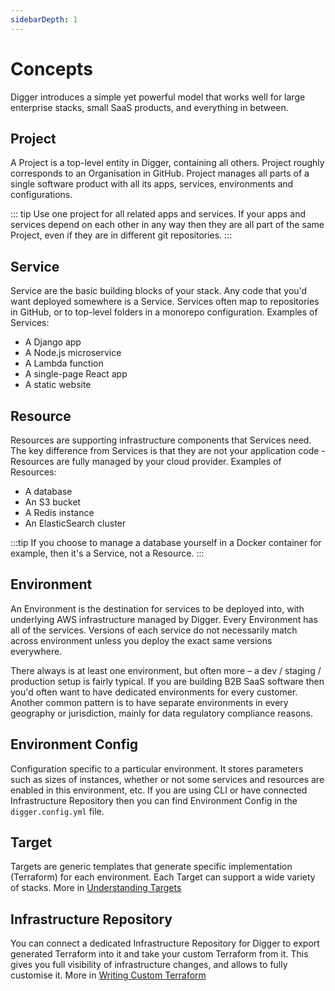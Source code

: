 ```yaml
---
sidebarDepth: 1
---
```


# Concepts

Digger introduces a simple yet powerful model that works well for large enterprise stacks, small SaaS products, and everything in between.

## Project

A Project is a top-level entity in Digger, containing all others. Project roughly corresponds to an Organisation in GitHub. Project manages all parts of a single software product with all its apps, services, environments and configurations.

::: tip
Use one project for all related apps and services. If your apps and services depend on each other in any way then they are all part of the same Project, even if they are in different git repositories.
:::

## Service

Service are the basic building blocks of your stack. Any code that you'd want deployed somewhere is a Service. Services often map to repositories in GitHub, or to top-level folders in a monorepo configuration. Examples of Services:

- A Django app
- A Node.js microservice
- A Lambda function
- A single-page React app
- A static website

## Resource

Resources are supporting infrastructure components that Services need. The key difference from Services is that they are not your application code - Resources are fully managed by your cloud provider. Examples of Resources:

- A database
- An S3 bucket
- A Redis instance
- An ElasticSearch cluster

:::tip
If you choose to manage a database yourself in a Docker container for example, then it's a Service, not a Resource.
:::

## Environment

An Environment is the destination for services to be deployed into, with underlying AWS infrastructure managed by Digger. Every Environment has all of the services. Versions of each service do not necessarily match across environment unless you deploy the exact same versions everywhere.

There always is at least one environment, but often more – a dev / staging / production setup is fairly typical. If you are building B2B SaaS software then you'd often want to have dedicated environments for every customer. Another common pattern is to have separate environments in every geography or jurisdiction, mainly for data regulatory compliance reasons.

## Environment Config

Configuration specific to a particular environment. It stores parameters such as sizes of instances, whether or not some services and resources are enabled in this environment, etc. If you are using CLI or have connected Infrastructure Repository then you can find Environment Config in the `digger.config.yml` file.

## Target

Targets are generic templates that generate specific implementation (Terraform) for each environment. Each Target can support a wide variety of stacks. More in [Understanding Targets](./how-it-works.html#understanding-targets)

## Infrastructure Repository

You can connect a dedicated Infrastructure Repository for Digger to export generated Terraform into it and take your custom Terraform from it. This gives you full visibility of infrastructure changes, and allows to fully customise it. More in [Writing Custom Terraform](../customize/terraform)

